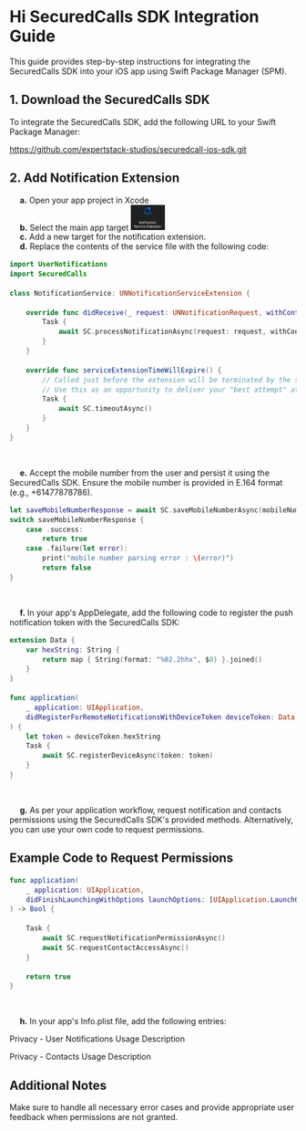 # Hi SecuredCalls SDK Integration Guide

This guide provides step-by-step instructions for integrating the SecuredCalls SDK into your iOS app using Swift Package Manager (SPM).

## 1. Download the SecuredCalls SDK

To integrate the SecuredCalls SDK, add the following URL to your Swift Package Manager:

https://github.com/expertstack-studios/securedcall-ios-sdk.git


## 2. Add Notification Extension

 &emsp; **a.** Open your app project in Xcode <br />
 &emsp; **b.** Select the main app target <img src="https://github.com/expertstack-studios/readme_assets/blob/main/images/ios_notification_service_extension.png" width="60" > <br />
 &emsp; **c.** Add a new target for the notification extension.  <br />
 &emsp; **d.** Replace the contents of the service file with the following code: <br />

```swift
import UserNotifications
import SecuredCalls

class NotificationService: UNNotificationServiceExtension {
    
    override func didReceive(_ request: UNNotificationRequest, withContentHandler contentHandler: @escaping (UNNotificationContent) -> Void) {
        Task {
            await SC.processNotificationAsync(request: request, withContentHandler: contentHandler)
        }
    }
    
    override func serviceExtensionTimeWillExpire() {
        // Called just before the extension will be terminated by the system.
        // Use this as an opportunity to deliver your "best attempt" at modified content, otherwise the original push payload will be used.
        Task {
            await SC.timeoutAsync()
        }
    }
}
```
<br />


&emsp; **e.** Accept the mobile number from the user and persist it using the SecuredCalls SDK. Ensure the mobile number is provided in E.164 format (e.g., +61477878786).

```swift
let saveMobileNumberResponse = await SC.saveMobileNumberAsync(mobileNumber: mobileNumberToSave)
switch saveMobileNumberResponse {
    case .success:
        return true
    case .failure(let error):
        print("mobile number parsing error : \(error)")
        return false
}
```
<br />


&emsp; **f.** In your app's AppDelegate, add the following code to register the push notification token with the SecuredCalls SDK:


```swift
extension Data {
	var hexString: String {
		return map { String(format: "%02.2hhx", $0) }.joined()
	}
}

func application(
    _ application: UIApplication,
    didRegisterForRemoteNotificationsWithDeviceToken deviceToken: Data
) {
    let token = deviceToken.hexString
    Task {
        await SC.registerDeviceAsync(token: token)
    }
}
```
<br />


&emsp; **g.** As per your application workflow, request notification and contacts permissions using the SecuredCalls SDK's provided methods. Alternatively, you can use your own code to request permissions.

## Example Code to Request Permissions

```swift
func application(
    _ application: UIApplication,
    didFinishLaunchingWithOptions launchOptions: [UIApplication.LaunchOptionsKey: Any]? = nil
) -> Bool {
    
    Task {
        await SC.requestNotificationPermissionAsync()
        await SC.requestContactAccessAsync()
    }

    return true
}

```
<br />

&emsp; **h.** In your app's Info.plist file, add the following entries:

Privacy - User Notifications Usage Description

Privacy - Contacts Usage Description

## Additional Notes
Make sure to handle all necessary error cases and provide appropriate user feedback when permissions are not granted.
